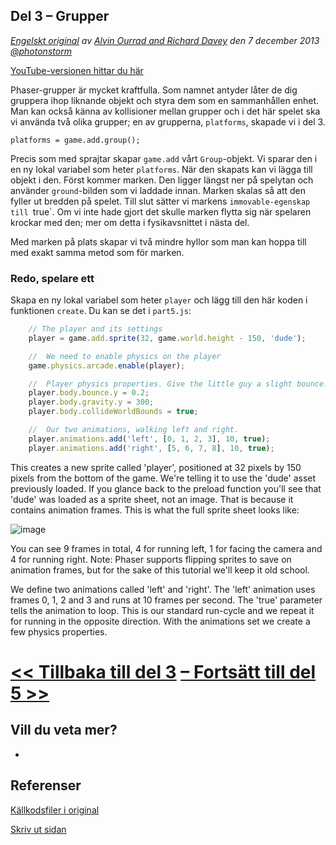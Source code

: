 ## Del 3 &ndash; Grupper

*[Engelskt original](http://phaser.io/tutorials/making-your-first-phaser-game/index) av [Alvin Ourrad and Richard Davey](https://twitter.com/photonstorm) den 7 december 2013   [@photonstorm](https://twitter.com/photonstorm)*

[YouTube-versionen hittar du här](http://youtube.com)

Phaser-grupper är mycket kraftfulla. Som namnet antyder låter de dig gruppera ihop liknande objekt och styra dem som en sammanhållen enhet. Man kan också känna av kollisioner mellan grupper och i det här spelet ska vi använda två olika grupper; en av grupperna, `platforms`, skapade vi i del 3.

`platforms = game.add.group();`

Precis som med sprajtar skapar `game.add` vårt `Group`-objekt.
Vi sparar den i en ny lokal variabel som heter `platforms`.
När den skapats kan vi lägga till objekt i den.
Först kommer marken.
Den ligger längst ner på spelytan och använder `ground`-bilden som vi laddade innan.
Marken skalas så att den fyller ut bredden på spelet.
Till slut sätter vi markens `immovable-egenskap till `true`. Om vi inte hade gjort det skulle marken flytta sig när spelaren krockar med den; mer om detta i fysikavsnittet i nästa del.

Med marken på plats skapar vi två mindre hyllor som man kan hoppa till med exakt samma metod som för marken.

### Redo, spelare ett

Skapa en ny lokal variabel som heter `player` och lägg till den här koden i funktionen `create`. Du kan se det i `part5.js`:

```javascript
    // The player and its settings
    player = game.add.sprite(32, game.world.height - 150, 'dude');

    //  We need to enable physics on the player
    game.physics.arcade.enable(player);

    //  Player physics properties. Give the little guy a slight bounce.
    player.body.bounce.y = 0.2;
    player.body.gravity.y = 300;
    player.body.collideWorldBounds = true;

    //  Our two animations, walking left and right.
    player.animations.add('left', [0, 1, 2, 3], 10, true);
    player.animations.add('right', [5, 6, 7, 8], 10, true);
```

This creates a new sprite called 'player', positioned at 32 pixels by 150 pixels from the bottom of the game. We're telling it to use the 'dude' asset previously loaded. If you glance back to the preload function you'll see that 'dude' was loaded as a sprite sheet, not an image. That is because it contains animation frames. This is what the full sprite sheet looks like:

![image](http://phaser.io/content/tutorials/making-your-first-phaser-game/dude.png)

You can see 9 frames in total, 4 for running left, 1 for facing the camera and 4 for running right. Note: Phaser supports flipping sprites to save on animation frames, but for the sake of this tutorial we'll keep it old school.

We define two animations called 'left' and 'right'. The 'left' animation uses frames 0, 1, 2 and 3 and runs at 10 frames per second. The 'true' parameter tells the animation to loop. This is our standard run-cycle and we repeat it for running in the opposite direction. With the animations set we create a few physics properties.

# [<< Tillbaka till del 3](part3.md) [&ndash; Fortsätt till del 5 >>](part5.md)

## Vill du veta mer?
* 

## Referenser
[Källkodsfiler i original](https://github.com/photonstorm/phaser/raw/master/resources/tutorials/02%20Making%20your%20first%20game/phaser_tutorial_02.zip)

[Skriv ut sidan](https://gitprint.com/coderdojolund/phaser-tutorials/blob/master/making-your-first-phaser-game/part3.md)
